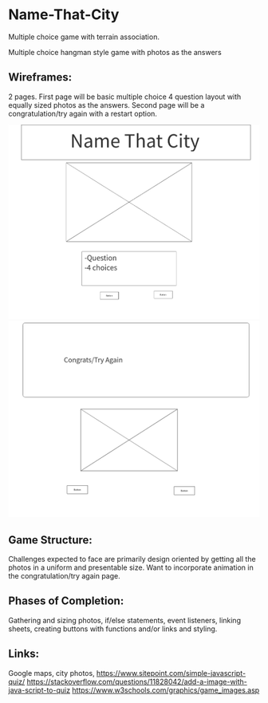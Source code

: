 # Name-That-City
Multiple choice game with terrain association.


Multiple choice hangman style game with photos as the answers

## Wireframes: 
2 pages. First page will be basic multiple choice 4 question layout with equally sized photos as the answers. Second page will be a congratulation/try again with a restart option.

![imagename](./assets/page1.png)
![imagename](./assets/page2.png)



## Game Structure: 
Challenges expected to face are primarily design oriented by getting all the photos in a uniform and presentable size. Want to incorporate animation in the congratulation/try again page. 

## Phases of Completion: 
Gathering and sizing photos, if/else statements, event listeners, linking sheets, creating buttons with functions and/or links and styling.

## Links:

Google maps, city photos, https://www.sitepoint.com/simple-javascript-quiz/
https://stackoverflow.com/questions/11828042/add-a-image-with-java-script-to-quiz
https://www.w3schools.com/graphics/game_images.asp
